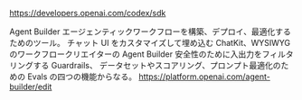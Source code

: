 
https://developers.openai.com/codex/sdk


Agent Builder
エージェンティックワークフローを構築、デプロイ、最適化するためのツール。
チャット UI をカスタマイズして埋め込む ChatKit、WYSIWYG のワークフロークリエイターの Agent Builder
安全性のために入出力をフィルタリングする Guardrails、
データセットやスコアリング、プロンプト最適化のための Evals の四つの機能からなる。
https://platform.openai.com/agent-builder/edit